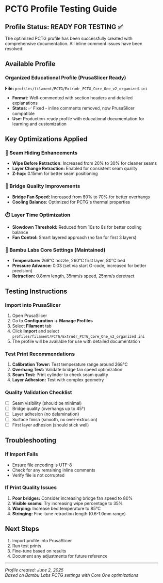 # PCTG Profile Testing Guide

## Profile Status: READY FOR TESTING ✅

The optimized PCTG profile has been successfully created with comprehensive documentation. All inline comment issues have been resolved.

## Available Profile

### Organized Educational Profile (PrusaSlicer Ready)

**File:** `profiles/filament/PCTG/Extrudr_PCTG_Core_One_v2_organized.ini`

- **Format:** Well-commented with section headers and detailed explanations
- **Status:** ✅ Fixed - inline comments removed, now PrusaSlicer compatible
- **Use:** Production-ready profile with educational documentation for learning and customization

## Key Optimizations Applied

### 🎯 Seam Hiding Enhancements

- **Wipe Before Retraction:** Increased from 20% to 30% for cleaner seams
- **Layer Change Retraction:** Enabled for consistent seam quality
- **Z-hop:** 0.15mm for better seam positioning

### 🌉 Bridge Quality Improvements

- **Bridge Fan Speed:** Increased from 60% to 70% for better overhangs
- **Cooling Balance:** Optimized for PCTG's thermal properties

### ⏱️ Layer Time Optimization

- **Slowdown Threshold:** Reduced from 10s to 8s for better cooling balance
- **Fan Control:** Smart layered approach (no fan for first 3 layers)

### 🔧 Bambu Labs Core Settings (Maintained)

- **Temperature:** 268°C nozzle, 260°C first layer, 80°C bed
- **Pressure Advance:** 0.03 (set via start G-code, increased for better precision)
- **Retraction:** 0.8mm length, 35mm/s speed, 25mm/s deretract

## Testing Instructions

### Import into PrusaSlicer

1. Open PrusaSlicer
2. Go to **Configuration → Manage Profiles**
3. Select **Filament** tab
4. Click **Import** and select `profiles/filament/PCTG/Extrudr_PCTG_Core_One_v2_organized.ini`
5. The profile will be available for use with detailed documentation

### Test Print Recommendations

1. **Calibration Tower:** Test temperature range around 268°C
2. **Overhang Test:** Validate bridge fan speed optimization
3. **Seam Test:** Print cylinder to check seam quality
4. **Layer Adhesion:** Test with complex geometry

### Quality Validation Checklist

- [ ] Seam visibility (should be minimal)
- [ ] Bridge quality (overhangs up to 45°)
- [ ] Layer adhesion (no delamination)
- [ ] Surface finish (smooth, no over-extrusion)
- [ ] First layer adhesion (should stick well)

## Troubleshooting

### If Import Fails

- Ensure file encoding is UTF-8
- Check for any remaining inline comments
- Verify file is not corrupted

### If Print Quality Issues

1. **Poor bridges:** Consider increasing bridge fan speed to 80%
2. **Visible seams:** Try increasing wipe percentage to 35%
3. **Warping:** Increase bed temperature to 85°C
4. **Stringing:** Fine-tune retraction length (0.6-1.0mm range)

## Next Steps

1. Import profile into PrusaSlicer
2. Run test prints
3. Fine-tune based on results
4. Document any adjustments for future reference

---
*Profile created: June 2, 2025*  
*Based on Bambu Labs PCTG settings with Core One optimizations*
